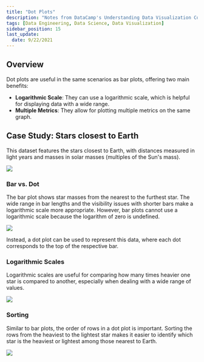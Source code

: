 ```yaml
---
title: "Dot Plots"
description: "Notes from DataCamp's Understanding Data Visualization Course"
tags: [Data Engineering, Data Science, Data Visualization]
sidebar_position: 15
last_update:
  date: 9/22/2021
---
```



## Overview

Dot plots are useful in the same scenarios as bar plots, offering two main benefits: 

- **Logarithmic Scale**: They can use a logarithmic scale, which is helpful for displaying data with a wide range.
- **Multiple Metrics**: They allow for plotting multiple metrics on the same graph.

## Case Study: Stars closest to Earth

This dataset features the stars closest to Earth, with distances measured in light years and masses in solar masses (multiples of the Sun's mass).

<div class='img-center'>

![](/img/docs/casestudy-stars-closest-to-earthhh.png)

</div>

### Bar vs. Dot

The bar plot shows star masses from the nearest to the furthest star. The wide range in bar lengths and the visibility issues with shorter bars make a logarithmic scale more appropriate. However, bar plots cannot use a logarithmic scale because the logarithm of zero is undefined. 

<div class='img-center'>

![](/img/docs/casestudy-stars-closest-to-earthhh-bar-dot.png)

</div>

Instead, a dot plot can be used to represent this data, where each dot corresponds to the top of the respective bar.

### Logarithmic Scales

Logarithmic scales are useful for comparing how many times heavier one star is compared to another, especially when dealing with a wide range of values.

<div class='img-center'>

![](/img/docs/casestudy-stars-closest-to-earthhh-log-scalee.png)

</div>


### Sorting

Similar to bar plots, the order of rows in a dot plot is important. Sorting the rows from the heaviest to the lightest star makes it easier to identify which star is the heaviest or lightest among those nearest to Earth.

<div class='img-center'>

![](/img/docs/casestudy-stars-closest-to-earthhh-sort-chartttt.png)

</div>